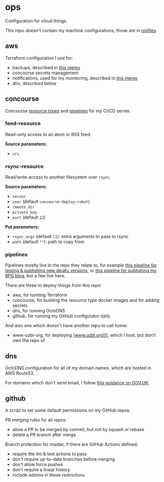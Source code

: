 ops
===

Configuration for cloud things.

This repo doesn't contain my machine configurations, those are in [nixfiles][].

[nixfiles]: https://github.com/barrucadu/nixfiles

aws
---

Terraform configuration I use for:

- backups, described in [this memo](https://memo.barrucadu.co.uk/backups.html)
- concourse secrets management
- notifications, used for my monitoring, described in [this memo](https://memo.barrucadu.co.uk/monitoring.html)
- dns, described below

concourse
---------

Concourse [resource types][] and [pipelines][] for my CI/CD server.

[resource types]: https://concourse-ci.org/resource-types.html
[pipelines]: https://concourse-ci.org/pipelines.html

### feed-resource

Read-only access to an atom or RSS feed.

**Source parameters:**

- `uri`

### rsync-resource

Read/write access to another filesystem over `rsync`.

**Source parameters:**

- `server`
- `user` (default `concourse-deploy-robot`)
- `remote_dir`
- `private_key`
- `port` (default `22`)

**Put parameters:**

- `rsync_args` (default `[]`): extra arguments to pass to rsync
- `path` (default `""`): path to copy from

### pipelines

Pipelines mostly live in the repo they relate to, for example [this
pipeline for testing & publishing new dejafu versions][], or [this
pipeline for publishing my RPG blog][], but a few live here.

There are three to deploy things from this repo:

- aws, for running Terraform
- concourse, for building the resource type docker images and for adding secrets
- dns, for running OctoDNS
- github, for running my GitHub configurator daily

And also one which doesn't have another repo to call home:

- www-uzbl-org, for deploying [www.uzbl.org][], which I host, but
  don't own the repo of

[this pipeline for testing & publishing new dejafu versions]: https://github.com/barrucadu/dejafu/blob/master/concourse/pipeline.yml
[this pipeline for publishing my RPG blog]: https://github.com/barrucadu/lookwhattheshoggothdraggedin.com/blob/master/concourse/pipeline.yml
[ap.barrucadu.co.uk]: https://ap.barrucadu.co.uk/main/all
[social.lainon.life]: https://social.lainon.life/main/all
[www.uzbl.org]: https://www.uzbl.org/

dns
---

OctoDNS configuration for all of my domain names, which are hosted in
AWS Route53.

For domains which don't send email, I follow [this guidance on
GOV.UK][].

[this guidance on GOV.UK]: https://www.gov.uk/guidance/protect-domains-that-dont-send-email

github
------

A script to set some default permissions on my GitHub repos:

PR merging rules for all repos:

- allow a PR to be merged by commit, but not by squash or rebase
- delete a PR branch after merge

Branch protection for master, if there are GitHub Actions defined:

- require the lint & test actions to pass
- don't require up-to-date branches before merging
- don't allow force pushes
- don't require a linear history
- include admins in these restrictions
